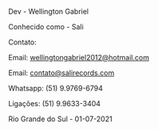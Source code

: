Dev - Wellington Gabriel

Conhecido como - Sali

Contato:

Email: wellingtongabriel2012@hotmail.com

Email: contato@salirecords.com

Whatsapp: (51) 9.9769-6794

Ligações: (51) 9.9633-3404


Rio Grande do Sul - 01-07-2021
